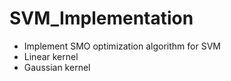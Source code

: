 # SVM_Implementation
- Implement SMO optimization algorithm for SVM
- Linear kernel
- Gaussian kernel
